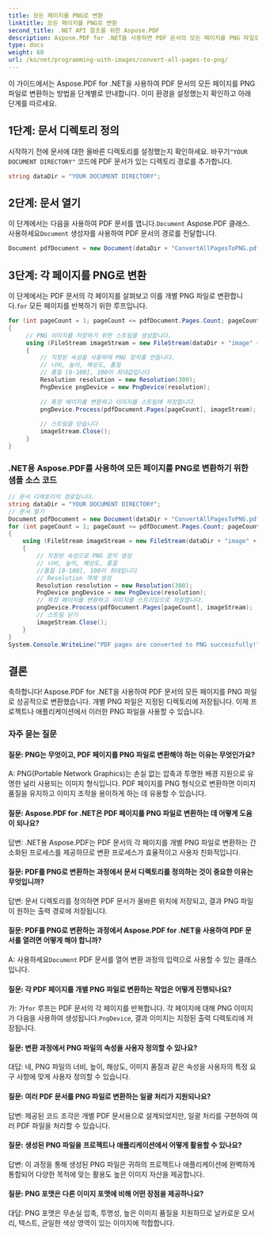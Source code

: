 ```yaml
---
title: 모든 페이지를 PNG로 변환
linktitle: 모든 페이지를 PNG로 변환
second_title: .NET API 참조를 위한 Aspose.PDF
description: Aspose.PDF for .NET을 사용하면 PDF 문서의 모든 페이지를 PNG 파일로 쉽게 변환할 수 있습니다.
type: docs
weight: 60
url: /ko/net/programming-with-images/convert-all-pages-to-png/
---
```

이 가이드에서는 Aspose.PDF for .NET을 사용하여 PDF 문서의 모든 페이지를 PNG 파일로 변환하는 방법을 단계별로 안내합니다. 이미 환경을 설정했는지 확인하고 아래 단계를 따르세요.

## 1단계: 문서 디렉토리 정의

시작하기 전에 문서에 대한 올바른 디렉토리를 설정했는지 확인하세요. 바꾸기`"YOUR DOCUMENT DIRECTORY"` 코드에 PDF 문서가 있는 디렉토리 경로를 추가합니다.

```csharp
string dataDir = "YOUR DOCUMENT DIRECTORY";
```

## 2단계: 문서 열기

 이 단계에서는 다음을 사용하여 PDF 문서를 엽니다.`Document` Aspose.PDF 클래스. 사용하세요`Document` 생성자를 사용하여 PDF 문서의 경로를 전달합니다.

```csharp
Document pdfDocument = new Document(dataDir + "ConvertAllPagesToPNG.pdf");
```

## 3단계: 각 페이지를 PNG로 변환

 이 단계에서는 PDF 문서의 각 페이지를 살펴보고 이를 개별 PNG 파일로 변환합니다.`for` 모든 페이지를 반복하기 위한 루프입니다.

```csharp
for (int pageCount = 1; pageCount <= pdfDocument.Pages.Count; pageCount++)
{
     // PNG 이미지를 저장하기 위한 스트림을 생성합니다.
     using (FileStream imageStream = new FileStream(dataDir + "image" + pageCount + "_out" + ".png", FileMode.Create))
     {
         // 지정된 속성을 사용하여 PNG 장치를 만듭니다.
         // 너비, 높이, 해상도, 품질
         // 품질 [0-100], 100이 최대값입니다
         Resolution resolution = new Resolution(300);
         PngDevice pngDevice = new PngDevice(resolution);
        
         // 특정 페이지를 변환하고 이미지를 스트림에 저장합니다.
         pngDevice.Process(pdfDocument.Pages[pageCount], imageStream);
        
         // 스트림을 닫습니다
         imageStream.Close();
     }
}
```

### .NET용 Aspose.PDF를 사용하여 모든 페이지를 PNG로 변환하기 위한 샘플 소스 코드 
```csharp
// 문서 디렉토리의 경로입니다.
string dataDir = "YOUR DOCUMENT DIRECTORY";
// 문서 열기
Document pdfDocument = new Document(dataDir + "ConvertAllPagesToPNG.pdf");
for (int pageCount = 1; pageCount <= pdfDocument.Pages.Count; pageCount++)
{
	using (FileStream imageStream = new FileStream(dataDir + "image" + pageCount + "_out" + ".png", FileMode.Create))
	{
		// 지정된 속성으로 PNG 장치 생성
		// 너비, 높이, 해상도, 품질
		//품질 [0-100], 100이 최대입니다
		// Resolution 객체 생성
		Resolution resolution = new Resolution(300);
		PngDevice pngDevice = new PngDevice(resolution);
		// 특정 페이지를 변환하고 이미지를 스트리밍으로 저장합니다.
		pngDevice.Process(pdfDocument.Pages[pageCount], imageStream);
		// 스트림 닫기
		imageStream.Close();
	}
}
System.Console.WriteLine("PDF pages are converted to PNG successfully!");
```

## 결론

축하합니다! Aspose.PDF for .NET을 사용하여 PDF 문서의 모든 페이지를 PNG 파일로 성공적으로 변환했습니다. 개별 PNG 파일은 지정된 디렉토리에 저장됩니다. 이제 프로젝트나 애플리케이션에서 이러한 PNG 파일을 사용할 수 있습니다.

### 자주 묻는 질문

#### 질문: PNG는 무엇이고, PDF 페이지를 PNG 파일로 변환해야 하는 이유는 무엇인가요?

A: PNG(Portable Network Graphics)는 손실 없는 압축과 투명한 배경 지원으로 유명한 널리 사용되는 이미지 형식입니다. PDF 페이지를 PNG 형식으로 변환하면 이미지 품질을 유지하고 이미지 조작을 용이하게 하는 데 유용할 수 있습니다.

#### 질문: Aspose.PDF for .NET은 PDF 페이지를 PNG 파일로 변환하는 데 어떻게 도움이 되나요?

답변: .NET용 Aspose.PDF는 PDF 문서의 각 페이지를 개별 PNG 파일로 변환하는 간소화된 프로세스를 제공하므로 변환 프로세스가 효율적이고 사용자 친화적입니다.

#### 질문: PDF를 PNG로 변환하는 과정에서 문서 디렉토리를 정의하는 것이 중요한 이유는 무엇입니까?

답변: 문서 디렉토리를 정의하면 PDF 문서가 올바른 위치에 저장되고, 결과 PNG 파일이 원하는 출력 경로에 저장됩니다.

#### 질문: PDF를 PNG로 변환하는 과정에서 Aspose.PDF for .NET을 사용하여 PDF 문서를 열려면 어떻게 해야 합니까?

 A: 사용하세요`Document` PDF 문서를 열어 변환 과정의 입력으로 사용할 수 있는 클래스입니다.

#### 질문: 각 PDF 페이지를 개별 PNG 파일로 변환하는 작업은 어떻게 진행되나요?

 가: 가`for` 루프는 PDF 문서의 각 페이지를 반복합니다. 각 페이지에 대해 PNG 이미지가 다음을 사용하여 생성됩니다.`PngDevice`, 결과 이미지는 지정된 출력 디렉토리에 저장됩니다.

#### 질문: 변환 과정에서 PNG 파일의 속성을 사용자 정의할 수 있나요?

대답: 네, PNG 파일의 너비, 높이, 해상도, 이미지 품질과 같은 속성을 사용자의 특정 요구 사항에 맞게 사용자 정의할 수 있습니다.

#### 질문: 여러 PDF 문서를 PNG 파일로 변환하는 일괄 처리가 지원되나요?

답변: 제공된 코드 조각은 개별 PDF 문서용으로 설계되었지만, 일괄 처리를 구현하여 여러 PDF 파일을 처리할 수 있습니다.

#### 질문: 생성된 PNG 파일을 프로젝트나 애플리케이션에서 어떻게 활용할 수 있나요?

답변: 이 과정을 통해 생성된 PNG 파일은 귀하의 프로젝트나 애플리케이션에 완벽하게 통합되어 다양한 목적에 맞는 활용도 높은 이미지 자산을 제공합니다.

#### 질문: PNG 포맷은 다른 이미지 포맷에 비해 어떤 장점을 제공하나요?

대답: PNG 포맷은 무손실 압축, 투명성, 높은 이미지 품질을 지원하므로 날카로운 모서리, 텍스트, 균일한 색상 영역이 있는 이미지에 적합합니다.